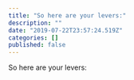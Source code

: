 ```yaml
---
title: "So here are your levers:"
description: ""
date: "2019-07-22T23:57:24.519Z"
categories: []
published: false
---
```


  

So here are your levers:
